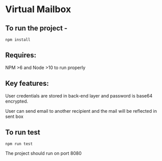 # Virtual Mailbox

## To run the project -

```
npm install
```

## Requires:
NPM >6 and Node >10 to run properly

## Key features:
User credentials are stored in back-end layer and password is base64 encrypted.

User can send email to another recipient and the mail will be reflected in sent box


## To run test
```
npm run test
```

The project should run on port 8080
